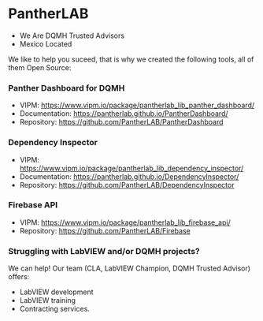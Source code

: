 # PantherLAB


- We Are DQMH Trusted Advisors
- Mexico Located

We like to help you suceed, that is why we created the following tools, all of them Open Source:

### Panther Dashboard for DQMH
- VIPM: https://www.vipm.io/package/pantherlab_lib_panther_dashboard/
- Documentation: https://pantherlab.github.io/PantherDashboard/
- Repository: https://github.com/PantherLAB/PantherDashboard

### Dependency Inspector
- VIPM: https://www.vipm.io/package/pantherlab_lib_dependency_inspector/
- Documentation: https://pantherlab.github.io/DependencyInspector/
- Repository: https://github.com/PantherLAB/DependencyInspector

### Firebase API
- VIPM: https://www.vipm.io/package/pantherlab_lib_firebase_api/
- Repository: https://github.com/PantherLAB/Firebase

### Struggling with LabVIEW and/or DQMH projects?

We can help! Our team (CLA, LabVIEW Champion, DQMH Trusted Advisor) offers:
- LabVIEW development
- LabVIEW training
- Contracting services.
